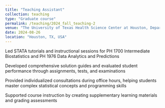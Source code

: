 ```yaml
---
title: "Teaching Assistant"
collection: teaching
type: "Graduate course"
permalink: /teaching/2024_fall_teaching-2
venue: "The University of Texas Health Science Center at Houston, Department of Biostatistics and Data Science"
date: 2024-08-26
location: "Houston, TX, USA"
---
```


Led STATA tutorials and instructional sessions for PH 1700 Intermediate Biostatistics and PH 1976 Data Analytics and Predictions

Developed comprehensive solution guides and evaluated student performance through assignments, tests, and examinations

Provided individualized consultations during office hours, helping students master complex statistical concepts and programming skills

Supported course instruction by creating supplementary learning materials and grading assessments
